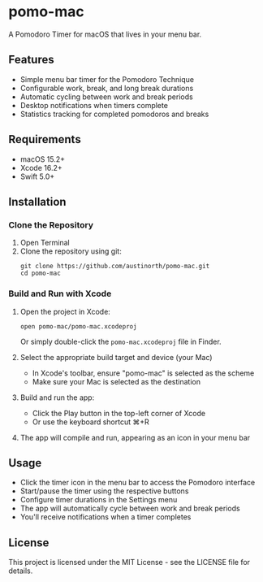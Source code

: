 # pomo-mac

A Pomodoro Timer for macOS that lives in your menu bar.

## Features

- Simple menu bar timer for the Pomodoro Technique
- Configurable work, break, and long break durations
- Automatic cycling between work and break periods
- Desktop notifications when timers complete
- Statistics tracking for completed pomodoros and breaks

## Requirements

- macOS 15.2+
- Xcode 16.2+
- Swift 5.0+

## Installation

### Clone the Repository

1. Open Terminal
2. Clone the repository using git:
   ```
   git clone https://github.com/austinorth/pomo-mac.git
   cd pomo-mac
   ```

### Build and Run with Xcode

1. Open the project in Xcode:
   ```
   open pomo-mac/pomo-mac.xcodeproj
   ```

   Or simply double-click the `pomo-mac.xcodeproj` file in Finder.

2. Select the appropriate build target and device (your Mac)
   - In Xcode's toolbar, ensure "pomo-mac" is selected as the scheme
   - Make sure your Mac is selected as the destination

3. Build and run the app:
   - Click the Play button in the top-left corner of Xcode
   - Or use the keyboard shortcut ⌘+R

4. The app will compile and run, appearing as an icon in your menu bar

## Usage

- Click the timer icon in the menu bar to access the Pomodoro interface
- Start/pause the timer using the respective buttons
- Configure timer durations in the Settings menu
- The app will automatically cycle between work and break periods
- You'll receive notifications when a timer completes

## License

This project is licensed under the MIT License - see the LICENSE file for details.
